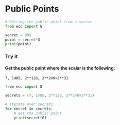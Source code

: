 
# Public Points


```python
# Getting the public point from a secret
from ecc import G

secret = 999
point = secret*G
print(point)
```

### Try it

#### Get the public point where the scalar is the following:
```
7, 1485, 2**128, 2**240+2**31
```


```python
from ecc import G

secrets = (7, 1485, 2**128, 2**240+2**31)

# iterate over secrets
for secret in secrets:
    # get the public point
    print(secret*G)
```
